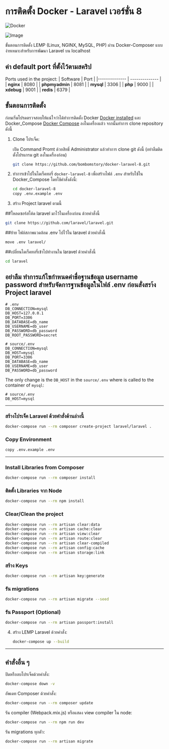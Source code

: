 # การติดตั้ง Docker - Laravel เวอร์ชั่น 8

![Docker](https://github.com/supermavster/docker-laravel-8/workflows/Docker/badge.svg)

![Image](https://repository-images.githubusercontent.com/309769351/1c0dfc80-1def-11eb-9e5c-641da3e3c9b4)

ขั้นตอนการติดตั้ง LEMP (Linux, NGINX, MySQL, PHP) ผ่าน Docker-Composer แบบง่ายเหมาะสำหรับการพัฒนา Laravel บน localhost

## ค่า default port ที่ตั้งไว้ตามสคริป

Ports used in the project:
| Software | Port |
|-------------- | -------------- |
| **nginx** | 8080 |
| **phpmyadmin** | 8081 |
| **mysql** | 3306 |
| **php** | 9000 |
| **xdebug** | 9001 |
| **redis** | 6379 |

## ขั้นตอนการติดตั้ง

ก่อนเริ่มโปรดตรวจสอบให้แน่ใจว่าได้ทำการติดตั้ง Docker [Docker installed](https://docs.docker.com/) และ Docker_Compose [Docker Compose](https://docs.docker.com/compose/install/) ลงในเครื่องแล้ว จากนั้นทำการ clone repository ดังนี้

1. Clone โปรเจ็ค:

   เปิด Command Promt ด้วยสิทธิ์ Administrator แล้วทำการ clone git ดังนี้ (อย่าลืมติดตั้งโปรแกรม git ลงในเครื่องก่อน)
   ```sh
   git clone https://github.com/bombomstory/docker-laravel-8.git
   ```

2. ทำการเข้าไปในไดเร็คทอรี่ `docker-laravel-8` เพื่อสร้างไฟล์ `.env` สำหรับใช้ใน Docker_Compose โดยใช้คำสั่งดังนี้:

   ```sh
   cd docker-laravel-8
   copy .env.example .env
   ```

3. สร้าง Project laravel ตามนี้
   
##โหลดซอร์สโค้ด laravel มาไว้ในเครื่องก่อน ด้วยคำสั่งนี้

   ```sh
   git clone https://github.com/laravel/laravel.git
   ```   

##ย้าย ไฟล์สภาพแวดล้อม .env ไปไว้ใน laravel ด้วยคำสั่งนี้

   ```sh
   move .env laravel/
   ```   

##เปลี่ยนไดเร็คทอรี่เข้าไปทำงานใน laravel ด้วยคำสั่งนี้

   ```sh
   cd laravel
   ```   

## อย่าลืม ทำการแก้ไขกำหนดค่าชื่อฐานข้อมูล username password สำหรับจัดการฐานข้อมูลในไฟล์ .env ก่อนสั่งสรา้ง Project laravel

```dotenv
# .env
DB_CONNECTION=mysql
DB_HOST=127.0.0.1
DB_PORT=3306
DB_DATABASE=db_name
DB_USERNAME=db_user
DB_PASSWORD=db_password
DB_ROOT_PASSWORD=secret
```

```dotenv
# source/.env
DB_CONNECTION=mysql
DB_HOST=mysql
DB_PORT=3306
DB_DATABASE=db_name
DB_USERNAME=db_user
DB_PASSWORD=db_password
```

The only change is the `DB_HOST` in the `source/.env` where is called to the container of `mysql`:

```dotenv
# source/.env
DB_HOST=mysql
```

---

### สร้างโปรเจ็ค Laravel ด้วยคำสั่งด้านล่างนี้

```sh
docker-compose run --rm composer create-project laravel/laravel .
```

### Copy Environment

```sh
copy .env.example .env
```

---

### Install Libraries from Composer

```sh
docker-compose run --rm composer install
```

### ติดตั้ง Libraries จาก Node

```sh
docker-compose run --rm npm install
```

### Clear/Clean the project

```sh
docker-compose run --rm artisan clear:data
docker-compose run --rm artisan cache:clear
docker-compose run --rm artisan view:clear
docker-compose run --rm artisan route:clear
docker-compose run --rm artisan clear-compiled
docker-compose run --rm artisan config:cache
docker-compose run --rm artisan storage:link
```

### สร้าง Keys

```sh
docker-compose run --rm artisan key:generate
```

### รัน migrations

```sh
docker-compose run --rm artisan migrate --seed
```

### รัน Passport (Optional)

```sh
docker-compose run --rm artisan passport:install
```


4. สร้าง LEMP Laravel ด้วยคำสั่ง:

   ```sh
   docker-compose up --build
   ```

---


## คำสั่งอื่น ๆ

ปิดหรือลบโปรเจ็คด้วยคำสั่ง:

```sh
docker-compose down -v
```

อัพเดท Composer ด้วยคำสั่ง:

```sh
docker-compose run --rm composer update
```

รัน compiler (Webpack.mix.js) หรือแสดง view compiler ใน node:

```sh
docker-compose run --rm npm run dev
```

รัน migrations ทุกตัว:

```sh
docker-compose run --rm artisan migrate
```
